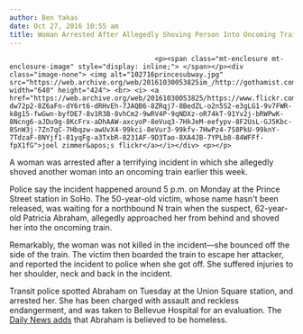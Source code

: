 ```yaml
---
author: Ben Yakas
date: Oct 27, 2016 10:55 am
title: Woman Arrested After Allegedly Shoving Person Into Oncoming Train In SoHo
---
```


	
										<p><span class="mt-enclosure mt-enclosure-image" style="display: inline;"> </span></p><div class="image-none"> <img alt="102716princesubway.jpg" src="https://web.archive.org/web/20161030053825im_/http://gothamist.com/attachments/byakas/102716princesubway.jpg" width="640" height="424"> <br> <i> <a href="https://web.archive.org/web/20161030053825/https://www.flickr.com/photos/joelzimmer/8216951467/in/photolist-dw72p2-8Z6aFn-dY6rt6-dRHvEh-7JAQB6-8ZRqj7-8BedZL-o2n5S2-e3gLG1-9v7FWR-k8g15-fwGwn-byfDE7-8v1R3B-8vhCm2-9wRV4P-9qNDXz-oR74kT-91Yv2j-bRWPwK-8Ncng6-aJDu9g-8KcFrx-aDhAAW-axcyoP-8eVuq3-7HkJeM-eefypv-8F2UsL-GJ5Kbc-8SnW3j-7Zn7qC-7Hbqzw-awUvX4-99kci-8eVur3-99kfv-7HwPz4-7S8PkU-99knY-7TdzaF-8NYjf1-81yqFg-a3TxbR-8231AF-9D3Tao-8XA4JB-7YPLb8-84WFFf-fpX1fG">joel zimmer&apos;s flickr</a></i></div> <p></p>

<p>A woman was arrested after a terrifying incident in which she allegedly shoved another woman into an oncoming train earlier this week.</p>

<p>Police say the incident happened around 5 p.m. on Monday at the Prince Street station in SoHo. The 50-year-old victim, whose name hasn&apos;t been released, was waiting for a northbound N train when the suspect, 62-year-old Patricia Abraham, allegedly approached her from behind and shoved her into the oncoming train.</p>

<p>Remarkably, the woman was not killed in the incident&#x2014;she bounced off the side of the train. The victim then boarded the train to escape her attacker, and reported the incident to police when she got off. She suffered injuries to her shoulder, neck and back in the incident.</p>

<p>Transit police spotted Abraham on Tuesday at the Union Square station, and arrested her. She has been charged with assault and reckless endangerment, and was taken to Bellevue Hospital for an evaluation. The <a href="https://web.archive.org/web/20161030053825/http://www.nydailynews.com/new-york/manhattan/woman-busted-pushing-victim-oncoming-nyc-subway-train-article-1.2845934">Daily News adds</a> that Abraham is believed to be homeless.</p>					
										
									
				